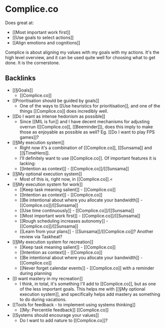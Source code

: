 # Complice.co
Does great at:
* [[Most important work first]]
* [[Use goals to select actions]]
* [[Align emotions and cognitions]]

Complice is about aligning my values with my goals with my actions. It's the high level overview, and it can be used quite well for choosing what to get done. It is the cornerstone.

## Backlinks
* [[§Goals]]
	* [[Complice.co]]
* [[Prioritisation should be guided by goals]]
	* One of the ways to [[Use heuristics for prioritisation]], and one of the things [[Complice.co]] does incredibly well.
* [[Do I want as intense hedonism as possible]]
	* Since [[MIL is fun]] and I have decent mechanisms for adjusting overrun ([[Complice.co]], [[Beeminder]]), does this imply to make those as enjoyable as possible as well? Eg. [[Do I want to play FPS games]]? 
* [[§My execution system]]
	* Right now it's a combination of [[Complice.co]], [[Sunsama]] and [[§TimeHero]].
	* I’ll definitely want to use [[Complice.co]]. Of important features it is lacking:
	* [[Intention as context]] - [[Complice.co]]/[[Sunsama]]
* [[§My optional execution system]]
	* Most of this is, right now, in [[Complice.co]].&lt;
* [[§My execution system for work]]
	* [[Keep task meaning salient]] - [[Complice.co]]
	* [[Intention as context]] - [[Complice.co]]
	* [[Be intentional about where you allocate your bandwidth]]  - [[Complice.co]]/[[Sunsama]]
	* [[Use time continuously]] - [[Complice.co]]/[[Sunsama]]
	* [[Most important work first]] - [[Complice.co]]/[[Sunsama]]
	* [[Rough scheduling increases autonomy]] - [[Complice.co]]/[[Sunsama]]
	* [[Learn from your plans]] - [[Sunsama]]/[[Complice.co]]? Another review via Taskheat?
* [[§My execution system for recreation]]
	* [[Keep task meaning salient]] - [[Complice.co]]
	* [[Intention as context]] - [[Complice.co]]
	* [[Be intentional about where you allocate your bandwidth]] - [[Complice.co]]
	* [[Never forget calendar events]] - [[Complice.co]] with a reminder during planning
* [[I want mastery in my recreation]]
	* I think, in total, it's something I'll add to [[Complice.co]], but as one of the less important goals. This helps me with [[§My optional execution system]], and specifically helps add mastery as something to do during vacations.
* [[Tools for feedback - to implement using systems thinking]]
	* [[My: Percentile feedback]]
[[Complice.co]]
* [[Systems should encourage your values]]
	* Do I want to add nature to [[Complice.co]]?

<!-- {BearID:F324462E-0BD6-4E01-BAC8-476567E6C436-15293-00002550B6205631} -->

